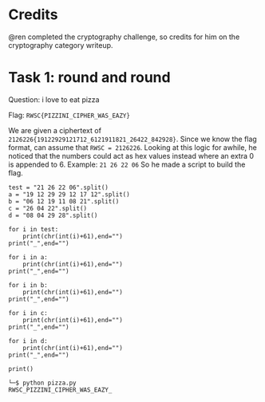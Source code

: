 # Credits
@ren completed the cryptography challenge, so credits for him on the cryptography category writeup.

# Task 1: round and round
Question: i love to eat pizza

Flag: `RWSC{PIZZINI_CIPHER_WAS_EAZY}`

We are given a ciphertext of `2126226{19122929121712_6121911821_26422_842928}`. Since we know the flag format, can assume that `RWSC = 2126226`. Looking at this logic for awhile, he noticed that the numbers could act as hex values instead where an extra 0 is appended to 6. Example: `21 26 22 06` So he made a script to build the flag.

```
test = "21 26 22 06".split()
a = "19 12 29 29 12 17 12".split()
b = "06 12 19 11 08 21".split()
c = "26 04 22".split()
d = "08 04 29 28".split()

for i in test:
    print(chr(int(i)+61),end="")
print("_",end="")

for i in a:
    print(chr(int(i)+61),end="")
print("_",end="")

for i in b:
    print(chr(int(i)+61),end="")
print("_",end="")

for i in c:
    print(chr(int(i)+61),end="")
print("_",end="")

for i in d:
    print(chr(int(i)+61),end="")
print("_",end="")

print()
```

```
└─$ python pizza.py 
RWSC_PIZZINI_CIPHER_WAS_EAZY_
```
